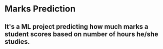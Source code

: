 ﻿# Marks Prediction
 
 ## It's a ML project predicting how much marks a student scores based on number of hours he/she studies.
